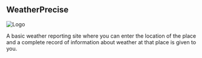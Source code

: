 ## WeatherPrecise

![Logo](https://img.icons8.com/color/96/000000/barometer--v2.png)

A basic weather reporting site where you can enter the location of the place and a complete record of information about weather at that place is given to you.

